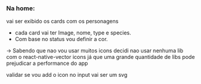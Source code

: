 ### Na home: 
vai ser exibido os cards com os personagens
   * cada card vai ter Image, nome, type e species.
   * Com base no status vou definir a cor.



-> Sabendo que nao vou usar muitos icons decidi nao usar nenhuma
lib com o react-native-vector icons já que uma grande 
quantidade de libs pode prejudicar a performance do app


validar se vou add o icon no input vai ser um svg